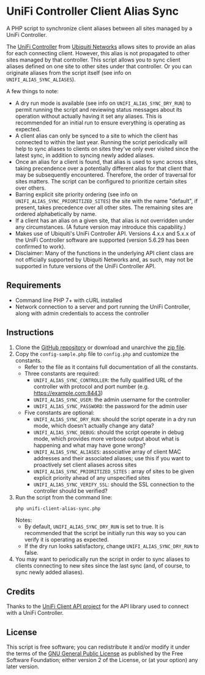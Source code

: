 # UniFi Controller Client Alias Sync

A PHP script to synchronize client aliases between all sites managed by a UniFi Controller.

The [UniFi Controller](https://www.ubnt.com/software/) from [Ubiquiti Networks](https://www.ubnt.com/) allows sites to provide an alias for each connecting client. However, this alias is not propagated to other sites managed by that controller. This script allows you to sync client aliases defined on one site to other sites under that controller. Or you can originate aliases from the script itself (see info on `UNIFI_ALIAS_SYNC_ALIASES`).

A few things to note:

* A dry run mode is available (see info on `UNIFI_ALIAS_SYNC_DRY_RUN`) to permit running the script and reviewing status messages about its operation without actually having it set any aliases. This is recommended for an initial run to ensure everything is operating as expected.
* A client alias can only be synced to a site to which the client has connected to within the last year. Running the script periodically will help to sync aliases to clients on sites they've only ever visited since the latest sync, in addition to syncing newly added aliases.
* Once an alias for a client is found, that alias is used to sync across sites, taking precendence over a potentially different alias for that client that may be subsequently encountered. Therefore, the order of traversal for sites matters. The script can be configured to prioritize certain sites over others.
* Barring explicit site priority ordering (see info on `UNIFI_ALIAS_SYNC_PRIORITIZED_SITES`) the site with the name "default", if present, takes precedence over all other sites. The remaining sites are ordered alphabetically by name.
* If a client has an alias on a given site, that alias is not overridden under any circumstances. (A future version may introduce this capability.)
* Makes use of Ubiquiti's UniFi Controller API. Versions 4.x.x and 5.x.x of the UniFi Controller software are supported (version 5.6.29 has been confirmed to work).
* Disclaimer: Many of the functions in the underlying API client class are not officially supported by Ubiquiti Networks and, as such, may not be supported in future versions of the UniFi Controller API.


## Requirements

* Command line PHP 7+ with cURL installed
* Network connection to a server and port running the UniFi Controller, along with admin credentials to access the controller


## Instructions

1. Clone the [GitHub repository](https://github.com/coffee2code/unifi-client-alias-sync/) or download and unarchive the [zip file](https://github.com/coffee2code/unifi-client-alias-sync/archive/master.zip).
2. Copy the `config-sample.php` file to `config.php` and customize the constants.
   - Refer to the file as it contains full documentation of all the constants.
   - Three constants are required:
     - `UNIFI_ALIAS_SYNC_CONTROLLER`: the fully qualified URL of the controller with protocol and port number (e.g. https://example.com:8443)
     - `UNIFI_ALIAS_SYNC_USER`: the admin username for the controller
     - `UNIFI_ALIAS_SYNC_PASSWORD`: the password for the admin user
   - Five constants are optional:
     - `UNIFI_ALIAS_SYNC_DRY_RUN`: should the script operate in a dry run mode, which doesn't actually change any data?
     - `UNIFI_ALIAS_SYNC_DEBUG`: should the script operate in debug mode, which provides more verbose output about what is happening and what may have gone wrong?
     - `UNIFI_ALIAS_SYNC_ALIASES`: associative array of client MAC addresses and their associated aliases; use this if you want to proactively set client aliases across sites
     - `UNIFI_ALIAS_SYNC_PRIORITIZED_SITES` : array of sites to be given explicit priority ahead of any unspecified sites
     - `UNIFI_ALIAS_SYNC_VERIFY_SSL`: should the SSL connection to the controller should be verified?
3. Run the script from the command line:
   ```sh
   php unifi-client-alias-sync.php
   ```
   Notes:
   - By default, `UNIFI_ALIAS_SYNC_DRY_RUN` is set to true. It is recommended that the script be initially run this way so you can verify it is operating as expected.
   - If the dry run looks satisfactory, change `UNIFI_ALIAS_SYNC_DRY_RUN` to false.
4. You may want to periodically run the script in order to sync aliases to clients connecting to new sites since the last sync (and, of course, to sync newly added aliases).


## Credits

Thanks to the [UniFi Client API project](https://github.com/Art-of-WiFi/UniFi-API-client) for the API library used to connect with a UniFi Controller.


## License

This script is free software; you can redistribute it and/or modify it under the terms of the [GNU General Public License](http://www.gnu.org/licenses/gpl-2.0.html) as published by the Free Software Foundation; either version 2 of the License, or (at your option) any later version.